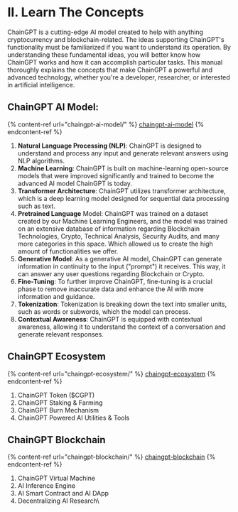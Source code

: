 # II. Learn The Concepts

ChainGPT is a cutting-edge AI model created to help with anything cryptocurrency and blockchain-related. The ideas supporting ChainGPT's functionality must be familiarized if you want to understand its operation. By understanding these fundamental ideas, you will better know how ChainGPT works and how it can accomplish particular tasks. This manual thoroughly explains the concepts that make ChainGPT a powerful and advanced technology, whether you're a developer, researcher, or interested in artificial intelligence.



## ChainGPT AI Model:&#x20;

{% content-ref url="chaingpt-ai-model/" %}
[chaingpt-ai-model](chaingpt-ai-model/)
{% endcontent-ref %}

1. **Natural Language Processing (NLP)**: ChainGPT is designed to understand and process any input and generate relevant answers using NLP algorithms.&#x20;
2. **Machine Learning**: ChainGPT is built on machine-learning open-source models that were improved significantly and trained to become the advanced AI model ChainGPT is today.
3. **Transformer Architecture**: ChainGPT utilizes transformer architecture, which is a deep learning model designed for sequential data processing such as text.
4. **Pretrained Language** Model: ChainGPT was trained on a dataset created by our Machine Learning Engineers, and the model was trained on an extensive database of information regarding Blockchain Technologies, Crypto, Technical Analysis, Security Audits, and many more categories in this space. Which allowed us to create the high amount of functionalities we offer.
5. **Generative Model**: As a generative AI model, ChainGPT can generate information in continuity to the input ("prompt") it receives. This way, it can answer any user questions regarding Blockchain or Crypto.&#x20;
6. **Fine-Tuning**: To further improve ChainGPT, fine-tuning is a crucial phase to remove inaccurate data and enhance the AI with more information and guidance.&#x20;
7. **Tokenization**: Tokenization is breaking down the text into smaller units, such as words or subwords, which the model can process.
8. **Contextual Awareness**: ChainGPT is equipped with contextual awareness, allowing it to understand the context of a conversation and generate relevant responses.



## ChainGPT Ecosystem

{% content-ref url="chaingpt-ecosystem/" %}
[chaingpt-ecosystem](chaingpt-ecosystem/)
{% endcontent-ref %}

1. ChainGPT Token ($CGPT)
2. ChainGPT Staking & Farming
3. ChainGPT Burn Mechanism
4. ChainGPT Powered AI Utilities & Tools



## ChainGPT Blockchain

{% content-ref url="chaingpt-blockchain/" %}
[chaingpt-blockchain](chaingpt-blockchain/)
{% endcontent-ref %}

1. ChainGPT Virtual Machine
2. AI Inference Engine
3. AI Smart Contract and AI DApp
4. Decentralizing AI Research\
